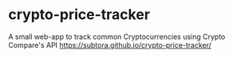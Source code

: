 # crypto-price-tracker

A small web-app to track common Cryptocurrencies using Crypto Compare's API
https://subtora.github.io/crypto-price-tracker/
